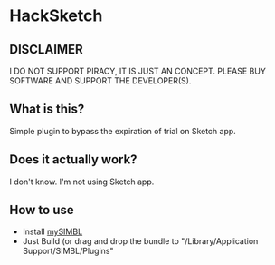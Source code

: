 # HackSketch


## DISCLAIMER
I DO NOT SUPPORT PIRACY, IT IS JUST AN CONCEPT.
PLEASE BUY SOFTWARE AND SUPPORT THE DEVELOPER(S).

## What is this?
Simple plugin to bypass the expiration of trial on Sketch app.

## Does it actually work?
I don't know. I'm not using Sketch app.

## How to use
- Install [mySIMBL](https://github.com/w0lfschild/mySIMBL)
- Just Build (or drag and drop the bundle to "/Library/Application Support/SIMBL/Plugins"
